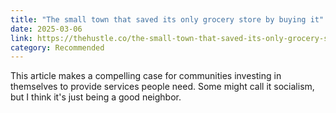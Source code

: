 ```yaml
---
title: "The small town that saved its only grocery store by buying it"
date: 2025-03-06
link: https://thehustle.co/the-small-town-that-saved-its-only-grocery-store-by-buying-it
category: Recommended
---
```

This article makes a compelling case for communities investing in themselves to provide services people need. Some might call it socialism, but I think it's just being a good neighbor.
